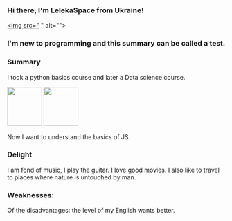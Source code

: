 ### Hi there, I'm LelekaSpace from Ukraine!

<a href="https://www.instagram.com/lelekaspace/"><img src="<a href="mailto:lelekaspace@gmail.com"><img src="https://img.shields.io/badge/Gmail.com-leleka.space-red" alt=""></a>
" alt=""></a>



### I'm new to programming and this summary can be called a test.



### Summary

I took a python basics course and later a Data science course.

<img src="https://img.icons8.com/ios-glyphs/344/python.png" width="80" height="90" alt=""> <img src="https://cdn-icons-png.flaticon.com/512/3716/3716795.png" width="80" height="90" alt=""> 



Now I want to understand the basics of JS.


### Delight

I am fond of music, I play the guitar. I love good movies. I also like to travel to places where nature is untouched by man.


### Weaknesses:

Of the disadvantages: the level of my English wants better.

<a href="mailto:lelekaspace@gmail.com"><img src="https://img.shields.io/badge/Gmail.com-leleka.space-red" alt=""></a>
